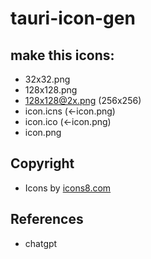 # tauri-icon-gen

## make this icons:
- 32x32.png
- 128x128.png
- 128x128@2x.png (256x256)
- icon.icns (←icon.png)
- icon.ico (←icon.png)
- icon.png

## Copyright
- Icons by <a href="https://icons8.com/icons">icons8.com</a>

## References
- chatgpt